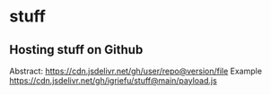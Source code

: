 # stuff
## Hosting stuff on Github

Abstract:
https://cdn.jsdelivr.net/gh/user/repo@version/file
Example
https://cdn.jsdelivr.net/gh/igriefu/stuff@main/payload.js
